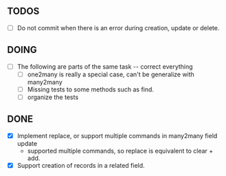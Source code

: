 ## TODOS

- [ ] Do not commit when there is an error during creation, update or delete.

## DOING

- [ ] The following are parts of the same task -- correct everything
  - [ ] one2many is really a special case, can't be generalize with many2many
  - [ ] Missing tests to some methods such as find.
  - [ ] organize the tests

## DONE

- [x] Implement replace, or support multiple commands in many2many field update
  - supported multiple commands, so replace is equivalent to clear + add.
- [x] Support creation of records in a related field.
